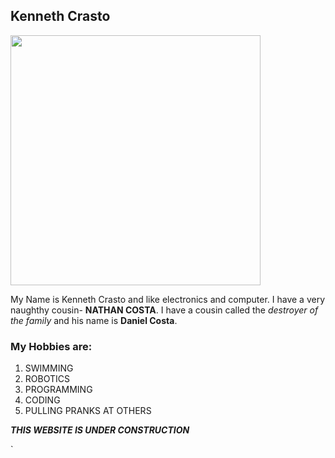 ## Kenneth Crasto  
<img src="http://wallpapercave.com/wp/yxedRFW.jpg" width="400">

My Name is Kenneth Crasto and like electronics and computer. I have a very naughthy cousin- **NATHAN COSTA**. 
I have a cousin called the _destroyer of the family_ and his name is **Daniel Costa**. 

### My Hobbies are:

1. SWIMMING
1. ROBOTICS
1. PROGRAMMING
1. CODING
1. PULLING PRANKS AT OTHERS

 
**_THIS WEBSITE IS UNDER CONSTRUCTION_**


`
